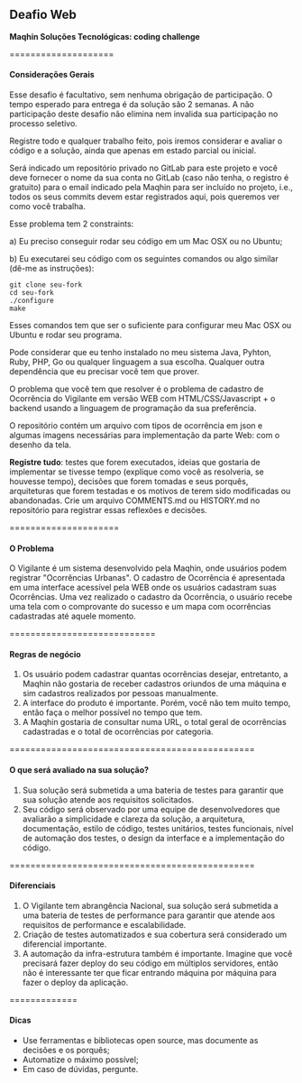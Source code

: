 ## Deafio Web
**Maqhin Soluções Tecnológicas: coding challenge**

====================
#### Considerações Gerais
Esse desafio é facultativo, sem nenhuma obrigação de participação. O tempo esperado para entrega é da solução são 2 semanas. A não participação deste desafio não elimina nem invalida sua participação no processo seletivo.

Registre todo e qualquer trabalho feito, pois iremos considerar e avaliar o código e a solução, ainda que apenas em estado parcial ou inicial.

Será indicado um repositório privado no GitLab para este projeto e você deve fornecer o nome da sua conta no GitLab (caso não tenha, o registro é gratuito) para o email indicado pela Maqhin para ser incluído no projeto, i.e., todos os seus commits devem estar registrados aqui, pois queremos ver como você trabalha.

Esse problema tem 2 constraints:

a) Eu preciso conseguir rodar seu código em um Mac OSX ou no Ubuntu;

b) Eu executarei seu código com os seguintes comandos ou algo similar (dê-me as instruções):

    git clone seu-fork
    cd seu-fork
    ./configure
    make

Esses comandos tem que ser o suficiente para configurar meu Mac OSX ou Ubuntu e rodar seu programa.

Pode considerar que eu tenho instalado no meu sistema Java, Pyhton, Ruby, PHP, Go ou qualquer linguagem a sua escolha. Qualquer outra dependência que eu precisar você tem que prover.

O problema que você tem que resolver é o problema de cadastro de Ocorrência do Vigilante em versão WEB com HTML/CSS/Javascript + o backend usando a linguagem de programação da sua preferência.

O repositório contém um arquivo com tipos de ocorrência em json e algumas imagens necessárias para implementação da parte Web: com o desenho da tela.

**Registre tudo**: testes que forem executados, ideias que gostaria de implementar se tivesse tempo (explique como você as resolveria, se houvesse tempo), decisões que forem tomadas e seus porquês, arquiteturas que forem testadas e os motivos de terem sido modificadas ou abandonadas. Crie um arquivo COMMENTS.md ou HISTORY.md no repositório para registrar essas reflexões e decisões.

=====================
#### O Problema

O Vigilante é um sistema desenvolvido pela Maqhin, onde usuários podem registrar "Ocorrências Urbanas". O cadastro de Ocorrência é apresentada em uma interface acessível pela WEB onde os usuários cadastram suas Ocorrências. Uma vez realizado o cadastro da Ocorrência, o usuário recebe uma tela com o comprovante do sucesso e um mapa com ocorrências cadastradas até aquele momento.

============================
#### Regras de negócio

1. Os usuário podem cadastrar quantas ocorrências desejar, entretanto, a Maqhin não gostaria de receber cadastros oriundos de uma máquina e sim cadastros realizados por pessoas manualmente.
2. A interface do produto é importante. Porém, você não tem muito tempo, então faça o melhor possível no tempo que tem.
3. A Maqhin gostaria de consultar numa URL, o total geral de ocorrências cadastradas e o total de ocorrências por categoria.


===============================================
#### O que será avaliado na sua solução?

1. Sua solução será submetida a uma bateria de testes para garantir que sua solução atende aos requisitos solicitados.
2. Seu código será observado por uma equipe de desenvolvedores que avaliarão a simplicidade e clareza da solução, a arquitetura, documentação, estilo de código, testes unitários, testes funcionais, nível de automação dos testes, o design da interface e a implementação do código.

===============================================
#### Diferenciais
1. O Vigilante tem abrangência Nacional, sua solução será submetida a uma bateria de testes de performance para garantir que atende aos requisitos de performance e escalabilidade.
2. Criação de testes automatizados e sua cobertura será considerado um diferencial importante.
3. A automação da infra-estrutura também é importante. Imagine que você precisará fazer deploy do seu código em múltiplos servidores, então não é interessante ter que ficar entrando máquina por máquina para fazer o deploy da aplicação.

=============
#### Dicas

- Use ferramentas e bibliotecas open source, mas documente as decisões e os porquês;
- Automatize o máximo possível;
- Em caso de dúvidas, pergunte.
